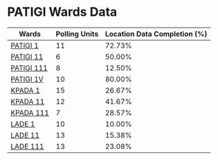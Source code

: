 
# PATIGI Wards Data

| Wards | Polling Units | Location Data Completion (%) |
| ---- | ----- | ------- |
| [PATIGI 1](./wards/5837-patigi-1) | 11 | 72.73% |
| [PATIGI 11](./wards/5838-patigi-11) | 6 | 50.00% |
| [PATIGI 111](./wards/5839-patigi-111) | 8 | 12.50% |
| [PATIGI 1V](./wards/5840-patigi-1v) | 10 | 80.00% |
| [KPADA 1](./wards/5841-kpada-1) | 15 | 26.67% |
| [KPADA 11](./wards/5842-kpada-11) | 12 | 41.67% |
| [KPADA 111](./wards/5843-kpada-111) | 7 | 28.57% |
| [LADE 1](./wards/5844-lade-1) | 10 | 10.00% |
| [LADE 11](./wards/5845-lade-11) | 13 | 15.38% |
| [LADE 111](./wards/5846-lade-111) | 13 | 23.08% |





